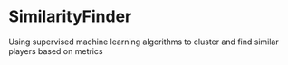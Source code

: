 # SimilarityFinder
Using supervised machine learning algorithms to cluster and find similar players based on metrics
